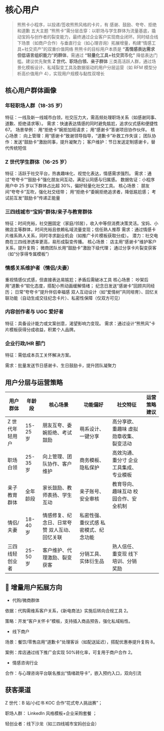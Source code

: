 # 核心用户

> 熊熊卡小程序，以投递/签收熊熊风格的卡片，有 感谢、鼓励、夸夸、拒绝和道歉 五大主题
> “熊熊卡”需分层击穿：以职场与学生群体为流量基底，撬动宝妈与创作者的裂变能力，最终通过企业客户实现商业闭环。同时结合线下场景（如商户合作）与垂直行业（如心理咨询）拓展增量，构建“情感工具+社交资产”的双重价值网络
> 熊熊卡的目标用户本质是 **“高情感表达需求但低语言组织能力”的群体**，需通过 **“轻量化工具+社交货币化”** 降低表达门槛。建议优先聚焦 **Z 世代、职场白领、亲子群体** 三类高活跃人群，通过场景化模板设计、私域裂变工具及数据驱动的用户分层运营（如 RFM 模型分析高价值用户 4），实现用户规模与黏性双增长

## 核心用户群体画像

### 年轻职场人群（18-35 岁）

特征：一线及新一线城市白领，社交压力大，需高频处理职场关系（如感谢同事、道歉、拒绝请求等）。
需求：快速表达情感的同时避免尴尬，追求仪式感和便捷性 67。
场景举例：
用“拒绝卡”婉拒加班请求；
用“感谢卡”答谢项目协作伙伴。
核心场景：
向上管理：用“感谢卡”致谢领导指导，“道歉卡”补救工作失误；
团队协作：发送“鼓励卡”激励同事，提升凝聚力；
客户维护：节日发送定制感谢卡，替代传统短信

### Z 世代学生群体（16-25 岁）

特征：活跃于社交平台，热衷趣味化、视觉化表达，情感需求强烈。
需求：通过“夸夸卡”“鼓励卡”强化朋友间互动，满足认同感与归属感。
数据佐证：小程序用户中 25 岁以下群体占比超 30%，偏好轻量化社交工具。
核心场景：
朋友间“夸夸卡”互吹，强化社交纽带；
用“拒绝卡”委婉拒绝追求者，降低尴尬感；
考试前互发“鼓励卡”传递正能量

### 三四线城市“宝妈”群体/亲子与教育群体

特征：时间充裕，社交圈固定（家庭/邻居），收入中等但消费决策灵活。宝妈、小微店主等群体，时间充裕且依赖私域流量变现；信任熟人推荐
需求：通过情感卡片维系熟人关系，同时寻求副业机会（如推广卡片模板获取分成）。
潜力：社交电商在三四线渗透率更高，易形成裂变传播。
核心场景：
店主用“感谢卡”维护客户关系，提升复购；
微商团队长用“鼓励卡”激励下级代理；
通过分享卡片裂变获客（如“分享得专属模板”）

### 情感关系维护者（情侣/夫妻）

重视情感仪式感，但直接表达易尴尬；矛盾后需破冰工具
核心场景：
吵架后用“道歉卡”软化态度，搭配小熊动画缓解情绪；
纪念日发送“感谢卡”回顾共同经历；
日常“夸夸卡”提升伴侣幸福感
双人互动设计（如“爱情树”共同培育）、回忆关联功能（自动生成交往纪念卡片）、私密性保障（仅双方可见）

### 内容创作者与 UGC 爱好者

特征：具备设计能力或文案创意，渴望影响力变现。
需求：通过设计“熊熊风”卡片模板获得分成收益，积累个人品牌。

### 企业行政/HR 部门

特征：需低成本员工关怀解决方案。

需求：批量发送节日感谢卡、生日鼓励卡，提升团队凝聚力

## 用户分层与运营策略

| 用户群体       | 年龄段   | 核心场景                                      | 功能偏好                              | 社交特征                                | 运营策略建议 |
| -------------- | -------- | --------------------------------------------- | ------------------------------------- | --------------------------------------- | ------------ |
| Z 世代年轻用户 | 15-25 岁 | 朋友互夸、委婉拒绝、考试鼓励                  | 萌系设计、一键分享                    | 高分享欲、重趣味 虚拟勋章收集、裂变活动 |
| 职场白领       | 25-35 岁 | 向上管理、团队协作、客户维护                  | 商务模板、隐私保护                    | 高效沟通、重分寸 企业工具集成、专业模板 |
| 亲子教育群体   | 全年龄段 | 家长鼓励、教师表扬、学生互动                  | 亲子账号、安全审核                    | 教育导向、趣味互动 校园合作、安全机制   |
| 情侣/夫妻      | 18-40 岁 | 情感修复、纪念日、日常夸赞 双人互动、回忆关联 | 私密性强、重仪式感 私密模式、纪念功能 |
| 三四线轻创业者 | 25-50 岁 | 客户维护、代理激励、裂变获客                  | 分销工具、实体衍生品                  | 熟人信任、重变现 线下培训、分销奖励     |

## 🚀 增量用户拓展方向

-   代购/微商群体

依据：代购需维系客户关系，《新电商法》实施后转向合规工具 2。

策略：开发“客户关怀卡”模板，支持插入商品预告，强化私域粘性。

-   线下商户

场景：餐饮/零售店用“道歉卡”处理客诉（如配送延迟），搭配优惠券提升复购 8。

案例：库店通过线下推广会实现 50%转化率，可复用于商户合作 2。

-   情感咨询行业

合作：与心理咨询平台联名推出“情绪疏导卡”，嵌入预约入口，双向引流

## 获客渠道

Z 世代：B 站/小红书 KOC 合作“花式夸人挑战赛”；

职场人群： LinkedIn 风格模板+企业采购套餐 ；

轻创业者：线下沙龙（如三四线城市宝妈创业会）
